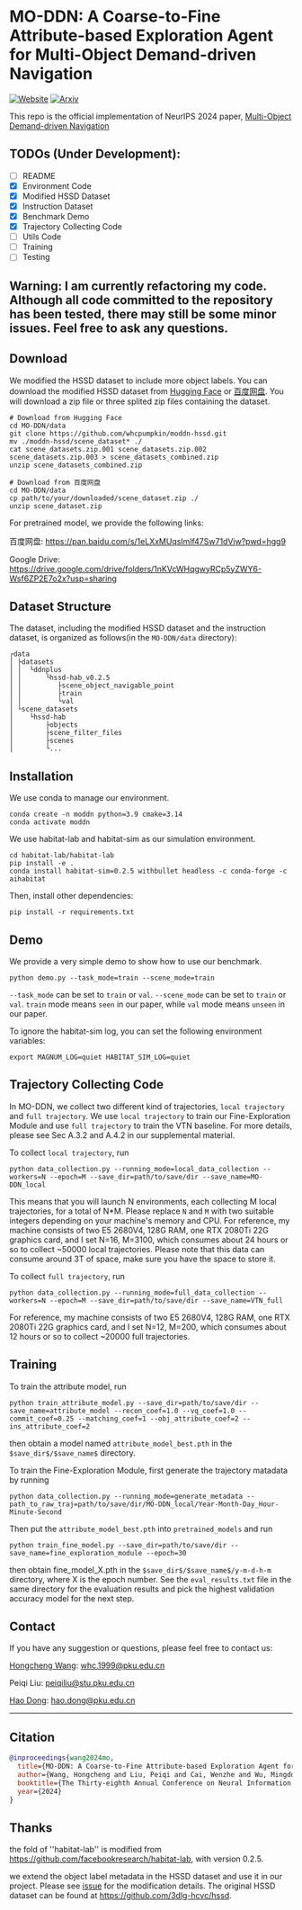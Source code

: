 # MO-DDN: A Coarse-to-Fine Attribute-based Exploration Agent for Multi-Object Demand-driven Navigation
[![Website](https://img.shields.io/badge/Website-orange.svg )](https://sites.google.com/view/moddn)
[![Arxiv](https://img.shields.io/badge/Arxiv-green.svg )](https://arxiv.org/abs/2410.03488)

This repo is the official implementation of NeurIPS 2024 paper, [Multi-Object Demand-driven Navigation](https://arxiv.org/abs/2410.03488)

## TODOs (Under Development):
- [ ] README
- [x] Environment Code
- [x] Modified HSSD Dataset
- [x] Instruction Dataset
- [x] Benchmark Demo
- [x] Trajectory Collecting Code
- [ ] Utils Code
- [ ] Training
- [ ] Testing

## Warning: I am currently refactoring my code. Although all code committed to the repository has been tested, there may still be some minor issues.  Feel free to ask any questions.

## Download
We modified the HSSD dataset to include more object labels. You can download the modified HSSD dataset from [Hugging Face](https://huggingface.co/datasets/whcpumpkin/moddn-hssd) or [百度网盘](https://pan.baidu.com/s/1eLXxMUqsImlf47Sw71dVjw?pwd=hgg9).
You will download a zip file or three splited zip files containing the dataset.

```
# Download from Hugging Face
cd MO-DDN/data
git clone https://github.com/whcpumpkin/moddn-hssd.git
mv ./moddn-hssd/scene_dataset* ./
cat scene_datasets.zip.001 scene_datasets.zip.002 scene_datasets.zip.003 > scene_datasets_combined.zip
unzip scene_datasets_combined.zip

# Download from 百度网盘
cd MO-DDN/data
cp path/to/your/downloaded/scene_dataset.zip ./
unzip scene_dataset.zip
```

For pretrained model, we provide the following links:

百度网盘: https://pan.baidu.com/s/1eLXxMUqsImlf47Sw71dVjw?pwd=hgg9

Google Drive: https://drive.google.com/drive/folders/1nKVcWHqgwyRCp5yZWY6-Wsf6ZP2E7o2x?usp=sharing

## Dataset Structure
The dataset, including the modified HSSD dataset and the instruction dataset, is organized as follows(in the `MO-DDN/data` directory):
```
┌data
│ ├datasets
│ │  └ddnplus
│ │      └hssd-hab_v0.2.5
│ │         ├scene_object_navigable_point
│ │         ├train
│ │         └val
│ └scene_datasets
│    └hssd-hab
│        ├objects
│        ├scene_filter_files
│        ├scenes
│        └...

```



## Installation
We use conda to manage our environment.

```
conda create -n moddn python=3.9 cmake=3.14
conda activate moddn
```

We use habitat-lab and habitat-sim as our simulation environment.
```
cd habitat-lab/habitat-lab
pip install -e .
conda install habitat-sim=0.2.5 withbullet headless -c conda-forge -c aihabitat
```

Then, install other dependencies:
```
pip install -r requirements.txt
```

## Demo
We provide a very simple demo to show how to use our benchmark.
```
python demo.py --task_mode=train --scene_mode=train
```
`--task_mode` can be set to `train` or `val`. `--scene_mode` can be set to `train` or `val`. `train` mode means `seen` in our paper, while `val` mode means `unseen` in our paper.

To ignore the habitat-sim log, you can set the following environment variables:

```
export MAGNUM_LOG=quiet HABITAT_SIM_LOG=quiet
```

## Trajectory Collecting Code

In MO-DDN, we collect two different kind of trajectories, `local trajectory` and `full trajectory`. We use `local trajectory` to train our Fine-Exploration Module and use `full trajectory` to train the VTN baseline. For more details, please see Sec A.3.2 and A.4.2 in our supplemental material. 


To collect `local trajectory`, run 
```
python data_collection.py --running_mode=local_data_collection --workers=N --epoch=M --save_dir=path/to/save/dir --save_name=MO-DDN_local
```

This means that you will launch N environments, each collecting M local trajectories, for a total of N*M. Please replace `N` and `M` with two suitable integers depending on your machine's memory and CPU. For reference, my machine consists of two E5 2680V4, 128G RAM, one RTX 2080Ti 22G graphics card, and I set N=16, M=3100, which consumes about 24 hours or so to collect ~50000 local trajectories. Please note that this data can consume around 3T of space, make sure you have the space to store it.

To collect `full trajectory`, run 
```
python data_collection.py --running_mode=full_data_collection --workers=N --epoch=M --save_dir=path/to/save/dir --save_name=VTN_full
```

For reference, my machine consists of two E5 2680V4, 128G RAM, one RTX 2080Ti 22G graphics card, and I set N=12, M=200, which consumes about 12 hours or so to collect ~20000 full trajectories.


## Training

To train the attribute model, run
```
python train_attribute_model.py --save_dir=path/to/save/dir --save_name=attribute_model --recon_coef=1.0 --vq_coef=1.0 --commit_coef=0.25 --matching_coef=1 --obj_attribute_coef=2 --ins_attribute_coef=2
```

then obtain a model named `attribute_model_best.pth` in the `$save_dir$/$save_name$` directory.

To train the Fine-Exploration Module, first generate the trajectory matadata by running
```
python data_collection.py --running_mode=generate_metadata --path_to_raw_traj=path/to/save/dir/MO-DDN_local/Year-Month-Day_Hour-Minute-Second
```

Then put the `attribute_model_best.pth` into `pretrained_models` and run
```
python train_fine_model.py --save_dir=path/to/save/dir --save_name=fine_exploration_module --epoch=30
```
then obtain fine_model_X.pth in the `$save_dir$/$save_name$/y-m-d-h-m` directory, where X is the epoch number. See the `eval_results.txt` file in the same directory for the evaluation results and pick the highest validation accuracy model for the next step.

## Contact
If you have any suggestion or questions, please feel free to contact us:

[Hongcheng Wang](https://whcpumpkin.github.io): [whc.1999@pku.edu.cn](mailto:whc.1999@pku.edu.cn)

Peiqi Liu: [peiqiliu@stu.pku.edu.cn](mailto:peiqiliu@stu.pku.edu.cn)

[Hao Dong](https://zsdonghao.github.io/): [hao.dong@pku.edu.cn](mailto:hao.dong@pku.edu.cn)
****
## Citation

```bibtex
@inproceedings{wang2024mo,
  title={MO-DDN: A Coarse-to-Fine Attribute-based Exploration Agent for Multi-object Demand-driven Navigation},
  author={Wang, Hongcheng and Liu, Peiqi and Cai, Wenzhe and Wu, Mingdong and Qian, Zhengyu and Dong, Hao},
  booktitle={The Thirty-eighth Annual Conference on Neural Information Processing Systems},
  year={2024}
}
```

## Thanks
the fold of ''habitat-lab''  is modified from https://github.com/facebookresearch/habitat-lab, with version 0.2.5.

we extend the object label metadata in the HSSD dataset and use it in our project. Please see [issue](https://github.com/3dlg-hcvc/hssd/issues/13) for the modification details. The original HSSD dataset can be found at https://github.com/3dlg-hcvc/hssd. 